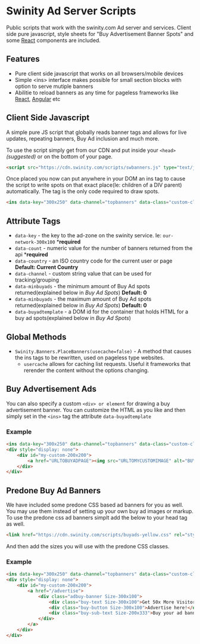 # Swinity Ad Server Scripts
Public scripts that work with the swinity.com Ad server and services. Client side pure javascript, style sheets for
 "Buy Advertisement Banner Spots" and some [React](https://reactjs.org) components are included.
 
## Features
- Pure client side javascript that works on all browsers/mobile devices
- Simple &lt;ins&gt; interface makes possible for small section blocks with option to serve mutiple banners 
- Abilitie to reload banners as any time for pageless frameworks like [React](https://reactjs.org), [Angular](https://angular.io) etc

## Client Side Javascript
A simple pure JS script that globally reads banner tags and allows for live updates, repeating banners, Buy Ad inclusion and much more.

To use the script simply get from our CDN and put inside your `<head>` _(suggested)_ or on the bottom of your page.

```HTML
<script src="https://cdn.swinity.com/scripts/swbanners.js" type="text/javascript"/>
```

Once placed you now can put anywhere in your DOM an ins tag to cause the script to write spots on that exact place(Ie: children of a DIV parent) automatically. 
The tag is the only code required to draw spots.

```HTML
<ins data-key="300x250" data-channel="topbanners" data-class="custom-class" data-count="2" data-minbuyads="1" />
```

## Attribute Tags
- `data-key` - the key to the ad-zone on the swinity service. Ie: `our-network-300x100` ***required**
- `data-count` - numeric value for the number of banners returned from the api ***required**
- `data-country` - an ISO country code for the current user or page **Default: Current Country**
- `data-channel` - custom string value that can be used for tracking/grouping
- `data-minbuyads` - the minimum amount of Buy Ad spots returned(explained below in _Buy Ad Spots_) **Default: 0**
- `data-minbuyads` - the maximum amount of Buy Ad spots returned(explained below in _Buy Ad Spots_) **Default: 0**
- `data-buyadtemplate` - a DOM id for the container that holds HTML for a buy ad spots(explained below in _Buy Ad Spots_) 

## Global Methods
- `Swinity.Banners.PlaceBanners(usecache=false)` - A method that causes the ins tags to be rewritten, used on pageless type websites.
  - `usercache` allows for caching list requests. Useful it frameworks that rerender the content without the options changing.
 

## Buy Advertisement Ads
You can also specify a custom `<div> or element` for drawing a buy advertisement banner. You can customize the HTML as you
 like and then simply set in the `<ins>` tag the attribute `data-buyadtemplate`
 
### Example

```HTML
<ins data-key="300x250" data-channel="topbanners" data-class="custom-class" data-count="2" data-minbuyads="1" data-buyadtemplate="my-custom-200x200" />
<div style="display: none">
    <div id="my-custom-200x200">
        <a href="URLTOBUYADPAGE"><img src="URLTOMYCUSTOMIMAGE" alt="BUY Now"</a>
    </div>
</div>  
```

## Predone Buy Ad Banners
We have included some predone CSS based ad banners for you as well. You may use them instead of setting up your own buy ad images or markup. To use the predone css ad banners simplt add the below to your head tag as well.

```HTML
<link href="https://cdn.swinity.com/scripts/buyads-yellow.css" rel="stylesheet">
```

And then add the sizes you will use with the predone CSS classes.

### Example

```HTML
<ins data-key="300x250" data-channel="topbanners" data-class="custom-class" data-count="2" data-minbuyads="1" data-buyadtemplate="my-custom-200x200" />
<div style="display: none">
    <div id="my-custom-200x200">
        <a href="/advertise">
            <div class="adbuy-banner Size-300x100">
                <div class="buy-text Size-300x100">Get 50x More Visitors!</div>
                <div class="buy-button Size-300x100">Advertise here!</div>
                <div class="buy-sub-text Size-200x333">Buy your ad banner right now</div>
            </div>
        </a>
    </div>
</div>  
```


